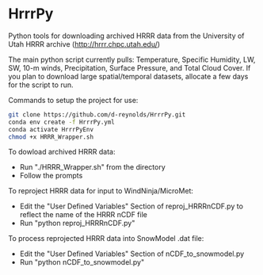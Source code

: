 # HrrrPy
Python tools for downloading archived HRRR data from the University of Utah HRRR archive (http://hrrr.chpc.utah.edu/)

The main python script currently pulls: Temperature, Specific Humidity, LW, SW, 10-m winds, Precipitation, Surface Pressure, and Total Cloud Cover. If you plan to download large spatial/temporal datasets, allocate a few days for the script to run.

Commands to setup the project for use:
```bash
git clone https://github.com/d-reynolds/HrrrPy.git
conda env create -f HrrrPy.yml
conda activate HrrrPyEnv
chmod +x HRRR_Wrapper.sh
```
 
To dowload archived HRRR data:
* Run "./HRRR_Wrapper.sh" from the directory
* Follow the prompts 

To reproject HRRR data for input to WindNinja/MicroMet:
* Edit the "User Defined Variables" Section of reproj_HRRRnCDF.py to reflect the name of the HRRR nCDF file
* Run "python reproj_HRRRnCDF.py"

To process reprojected HRRR data into SnowModel .dat file:
* Edit the "User Defined Variables" Section of nCDF_to_snowmodel.py 
* Run "python nCDF_to_snowmodel.py"
